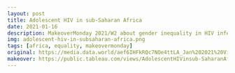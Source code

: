```yaml
---
layout: post
title: Adolescent HIV in sub-Saharan Africa
date: 2021-01-16
description: MakeoverMonday 2021/W2 about gender inequality in HIV infections
img: adolescent-hiv-in-subsaharan-africa.png
tags: [africa, equality, makeovermonday]
original: https://media.data.world/aef6IHFkRQc7NOe4ttLA_Jan%202021%20Viz%20for%20Makeover%20-%20Viz5%20Gender%20Inequality%20and%20HIVAIDS.png
makeover: https://public.tableau.com/views/AdolescentHIVinsub-SaharanAfrica/AdolescentHIVinsub-SaharanAfrica
---
```

